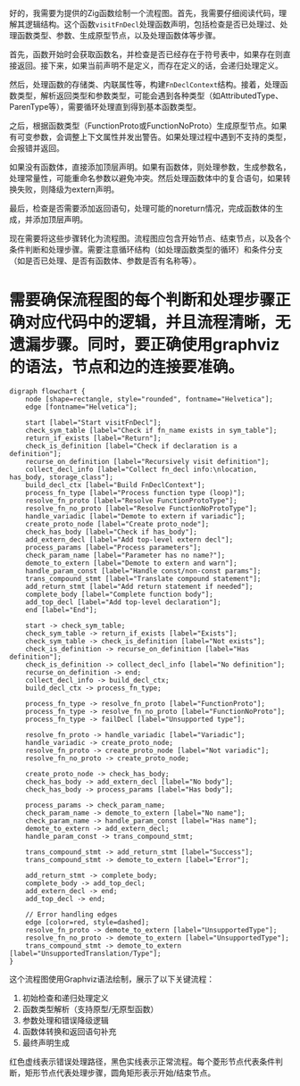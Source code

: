 好的，我需要为提供的Zig函数绘制一个流程图。首先，我需要仔细阅读代码，理解其逻辑结构。这个函数`visitFnDecl`处理函数声明，包括检查是否已处理过、处理函数类型、参数、生成原型节点，以及处理函数体等步骤。

首先，函数开始时会获取函数名，并检查是否已经存在于符号表中，如果存在则直接返回。接下来，如果当前声明不是定义，而存在定义的话，会递归处理定义。

然后，处理函数的存储类、内联属性等，构建`FnDeclContext`结构。接着，处理函数类型，解析返回类型和参数类型，可能会遇到各种类型（如AttributedType、ParenType等），需要循环处理直到得到基本函数类型。

之后，根据函数类型（FunctionProto或FunctionNoProto）生成原型节点。如果有可变参数，会调整上下文属性并发出警告。如果处理过程中遇到不支持的类型，会报错并返回。

如果没有函数体，直接添加顶层声明。如果有函数体，则处理参数，生成参数名，处理常量性，可能重命名参数以避免冲突。然后处理函数体中的复合语句，如果转换失败，则降级为extern声明。

最后，检查是否需要添加返回语句，处理可能的noreturn情况，完成函数体的生成，并添加顶层声明。

现在需要将这些步骤转化为流程图。流程图应包含开始节点、结束节点，以及各个条件判断和处理步骤。需要注意循环结构（如处理函数类型的循环）和条件分支（如是否已处理、是否有函数体、参数是否有名称等）。

需要确保流程图的每个判断和处理步骤正确对应代码中的逻辑，并且流程清晰，无遗漏步骤。同时，要正确使用graphviz的语法，节点和边的连接要准确。
================================================
```graphviz
digraph flowchart {
    node [shape=rectangle, style="rounded", fontname="Helvetica"];
    edge [fontname="Helvetica"];

    start [label="Start visitFnDecl"];
    check_sym_table [label="Check if fn_name exists in sym_table"];
    return_if_exists [label="Return"];
    check_is_definition [label="Check if declaration is a definition"];
    recurse_on_definition [label="Recursively visit definition"];
    collect_decl_info [label="Collect fn_decl info:\nlocation, has_body, storage_class"];
    build_decl_ctx [label="Build FnDeclContext"];
    process_fn_type [label="Process function type (loop)"];
    resolve_fn_proto [label="Resolve FunctionProtoType"];
    resolve_fn_no_proto [label="Resolve FunctionNoProtoType"];
    handle_variadic [label="Demote to extern if variadic"];
    create_proto_node [label="Create proto_node"];
    check_has_body [label="Check if has_body"];
    add_extern_decl [label="Add top-level extern decl"];
    process_params [label="Process parameters"];
    check_param_name [label="Parameter has no name?"];
    demote_to_extern [label="Demote to extern and warn"];
    handle_param_const [label="Handle const/non-const params"];
    trans_compound_stmt [label="Translate compound statement"];
    add_return_stmt [label="Add return statement if needed"];
    complete_body [label="Complete function body"];
    add_top_decl [label="Add top-level declaration"];
    end [label="End"];

    start -> check_sym_table;
    check_sym_table -> return_if_exists [label="Exists"];
    check_sym_table -> check_is_definition [label="Not exists"];
    check_is_definition -> recurse_on_definition [label="Has definition"];
    check_is_definition -> collect_decl_info [label="No definition"];
    recurse_on_definition -> end;
    collect_decl_info -> build_decl_ctx;
    build_decl_ctx -> process_fn_type;
    
    process_fn_type -> resolve_fn_proto [label="FunctionProto"];
    process_fn_type -> resolve_fn_no_proto [label="FunctionNoProto"];
    process_fn_type -> failDecl [label="Unsupported type"];
    
    resolve_fn_proto -> handle_variadic [label="Variadic"];
    handle_variadic -> create_proto_node;
    resolve_fn_proto -> create_proto_node [label="Not variadic"];
    resolve_fn_no_proto -> create_proto_node;
    
    create_proto_node -> check_has_body;
    check_has_body -> add_extern_decl [label="No body"];
    check_has_body -> process_params [label="Has body"];
    
    process_params -> check_param_name;
    check_param_name -> demote_to_extern [label="No name"];
    check_param_name -> handle_param_const [label="Has name"];
    demote_to_extern -> add_extern_decl;
    handle_param_const -> trans_compound_stmt;
    
    trans_compound_stmt -> add_return_stmt [label="Success"];
    trans_compound_stmt -> demote_to_extern [label="Error"];
    
    add_return_stmt -> complete_body;
    complete_body -> add_top_decl;
    add_extern_decl -> end;
    add_top_decl -> end;
    
    // Error handling edges
    edge [color=red, style=dashed];
    resolve_fn_proto -> demote_to_extern [label="UnsupportedType"];
    resolve_fn_no_proto -> demote_to_extern [label="UnsupportedType"];
    trans_compound_stmt -> demote_to_extern [label="UnsupportedTranslation/Type"];
}
``` 

这个流程图使用Graphviz语法绘制，展示了以下关键流程：

1. 初始检查和递归处理定义
2. 函数类型解析（支持原型/无原型函数）
3. 参数处理和错误降级逻辑
4. 函数体转换和返回语句补充
5. 最终声明生成

红色虚线表示错误处理路径，黑色实线表示正常流程。每个菱形节点代表条件判断，矩形节点代表处理步骤，圆角矩形表示开始/结束节点。